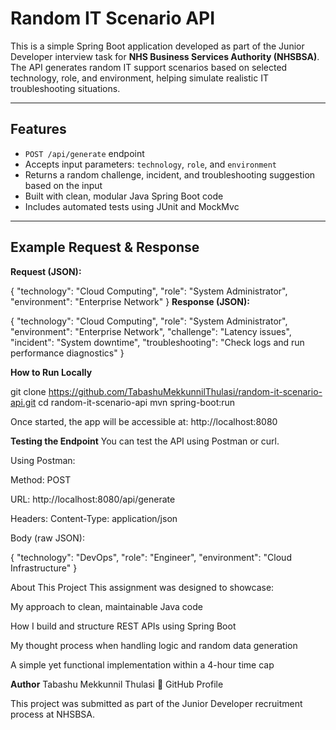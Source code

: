 # Random IT Scenario API

This is a simple Spring Boot application developed as part of the Junior Developer interview task for **NHS Business Services Authority (NHSBSA)**. The API generates random IT support scenarios based on selected technology, role, and environment, helping simulate realistic IT troubleshooting situations.

---

##  Features

- `POST /api/generate` endpoint  
- Accepts input parameters: `technology`, `role`, and `environment`  
- Returns a random challenge, incident, and troubleshooting suggestion based on the input  
- Built with clean, modular Java Spring Boot code  
- Includes automated tests using JUnit and MockMvc

---

##  Example Request & Response

**Request (JSON):**

{
  "technology": "Cloud Computing",
  "role": "System Administrator",
  "environment": "Enterprise Network"
}
**Response (JSON):**

{
  "technology": "Cloud Computing",
  "role": "System Administrator",
  "environment": "Enterprise Network",
  "challenge": "Latency issues",
  "incident": "System downtime",
  "troubleshooting": "Check logs and run performance diagnostics"
}

**How to Run Locally**

git clone https://github.com/TabashuMekkunnilThulasi/random-it-scenario-api.git
cd random-it-scenario-api
mvn spring-boot:run

Once started, the app will be accessible at:
http://localhost:8080

**Testing the Endpoint**
You can test the API using Postman or curl.

Using Postman:

Method: POST

URL: http://localhost:8080/api/generate

Headers: Content-Type: application/json

Body (raw JSON):

{
  "technology": "DevOps",
  "role": "Engineer",
  "environment": "Cloud Infrastructure"
}

About This Project
This assignment was designed to showcase:

My approach to clean, maintainable Java code

How I build and structure REST APIs using Spring Boot

My thought process when handling logic and random data generation

A simple yet functional implementation within a 4-hour time cap

**Author**
Tabashu Mekkunnil Thulasi
🔗 GitHub Profile

This project was submitted as part of the Junior Developer recruitment process at NHSBSA.

